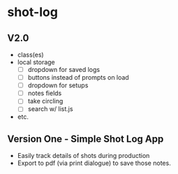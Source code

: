 # shot-log

## V2.0

- class(es)
- local storage
  - [ ] dropdown for saved logs
  - [ ] buttons instead of prompts on load
  - [ ] dropdown for setups
  - [ ] notes fields
  - [ ] take circling
  - [ ] search w/ list.js
- etc.


## Version One - Simple Shot Log App

- Easily track details of shots during production
- Export to pdf (via print dialogue) to save those notes.

